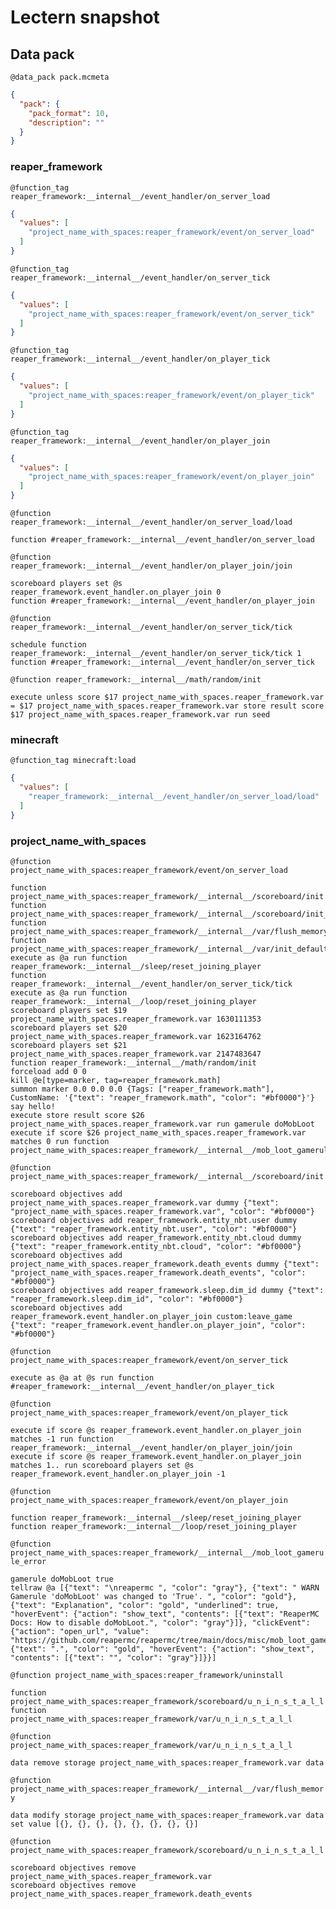 # Lectern snapshot

## Data pack

`@data_pack pack.mcmeta`

```json
{
  "pack": {
    "pack_format": 10,
    "description": ""
  }
}
```

### reaper_framework

`@function_tag reaper_framework:__internal__/event_handler/on_server_load`

```json
{
  "values": [
    "project_name_with_spaces:reaper_framework/event/on_server_load"
  ]
}
```

`@function_tag reaper_framework:__internal__/event_handler/on_server_tick`

```json
{
  "values": [
    "project_name_with_spaces:reaper_framework/event/on_server_tick"
  ]
}
```

`@function_tag reaper_framework:__internal__/event_handler/on_player_tick`

```json
{
  "values": [
    "project_name_with_spaces:reaper_framework/event/on_player_tick"
  ]
}
```

`@function_tag reaper_framework:__internal__/event_handler/on_player_join`

```json
{
  "values": [
    "project_name_with_spaces:reaper_framework/event/on_player_join"
  ]
}
```

`@function reaper_framework:__internal__/event_handler/on_server_load/load`

```mcfunction
function #reaper_framework:__internal__/event_handler/on_server_load
```

`@function reaper_framework:__internal__/event_handler/on_player_join/join`

```mcfunction
scoreboard players set @s reaper_framework.event_handler.on_player_join 0
function #reaper_framework:__internal__/event_handler/on_player_join
```

`@function reaper_framework:__internal__/event_handler/on_server_tick/tick`

```mcfunction
schedule function reaper_framework:__internal__/event_handler/on_server_tick/tick 1
function #reaper_framework:__internal__/event_handler/on_server_tick
```

`@function reaper_framework:__internal__/math/random/init`

```mcfunction
execute unless score $17 project_name_with_spaces.reaper_framework.var = $17 project_name_with_spaces.reaper_framework.var store result score $17 project_name_with_spaces.reaper_framework.var run seed
```

### minecraft

`@function_tag minecraft:load`

```json
{
  "values": [
    "reaper_framework:__internal__/event_handler/on_server_load/load"
  ]
}
```

### project_name_with_spaces

`@function project_name_with_spaces:reaper_framework/event/on_server_load`

```mcfunction
function project_name_with_spaces:reaper_framework/__internal__/scoreboard/init
function project_name_with_spaces:reaper_framework/__internal__/scoreboard/init_defaults
function project_name_with_spaces:reaper_framework/__internal__/var/flush_memory
function project_name_with_spaces:reaper_framework/__internal__/var/init_defaults
execute as @a run function reaper_framework:__internal__/sleep/reset_joining_player
function reaper_framework:__internal__/event_handler/on_server_tick/tick
execute as @a run function reaper_framework:__internal__/loop/reset_joining_player
scoreboard players set $19 project_name_with_spaces.reaper_framework.var 1630111353
scoreboard players set $20 project_name_with_spaces.reaper_framework.var 1623164762
scoreboard players set $21 project_name_with_spaces.reaper_framework.var 2147483647
function reaper_framework:__internal__/math/random/init
forceload add 0 0
kill @e[type=marker, tag=reaper_framework.math]
summon marker 0.0 0.0 0.0 {Tags: ["reaper_framework.math"], CustomName: '{"text": "reaper_framework.math", "color": "#bf0000"}'}
say hello!
execute store result score $26 project_name_with_spaces.reaper_framework.var run gamerule doMobLoot
execute if score $26 project_name_with_spaces.reaper_framework.var matches 0 run function project_name_with_spaces:reaper_framework/__internal__/mob_loot_gamerule_error
```

`@function project_name_with_spaces:reaper_framework/__internal__/scoreboard/init`

```mcfunction
scoreboard objectives add project_name_with_spaces.reaper_framework.var dummy {"text": "project_name_with_spaces.reaper_framework.var", "color": "#bf0000"}
scoreboard objectives add reaper_framework.entity_nbt.user dummy {"text": "reaper_framework.entity_nbt.user", "color": "#bf0000"}
scoreboard objectives add reaper_framework.entity_nbt.cloud dummy {"text": "reaper_framework.entity_nbt.cloud", "color": "#bf0000"}
scoreboard objectives add project_name_with_spaces.reaper_framework.death_events dummy {"text": "project_name_with_spaces.reaper_framework.death_events", "color": "#bf0000"}
scoreboard objectives add reaper_framework.sleep.dim_id dummy {"text": "reaper_framework.sleep.dim_id", "color": "#bf0000"}
scoreboard objectives add reaper_framework.event_handler.on_player_join custom:leave_game {"text": "reaper_framework.event_handler.on_player_join", "color": "#bf0000"}
```

`@function project_name_with_spaces:reaper_framework/event/on_server_tick`

```mcfunction
execute as @a at @s run function #reaper_framework:__internal__/event_handler/on_player_tick
```

`@function project_name_with_spaces:reaper_framework/event/on_player_tick`

```mcfunction
execute if score @s reaper_framework.event_handler.on_player_join matches -1 run function reaper_framework:__internal__/event_handler/on_player_join/join
execute if score @s reaper_framework.event_handler.on_player_join matches 1.. run scoreboard players set @s reaper_framework.event_handler.on_player_join -1
```

`@function project_name_with_spaces:reaper_framework/event/on_player_join`

```mcfunction
function reaper_framework:__internal__/sleep/reset_joining_player
function reaper_framework:__internal__/loop/reset_joining_player
```

`@function project_name_with_spaces:reaper_framework/__internal__/mob_loot_gamerule_error`

```mcfunction
gamerule doMobLoot true
tellraw @a [{"text": "\nreapermc ", "color": "gray"}, {"text": " WARN Gamerule 'doMobLoot' was changed to 'True'. ", "color": "gold"}, {"text": "Explanation", "color": "gold", "underlined": true, "hoverEvent": {"action": "show_text", "contents": [{"text": "ReaperMC Docs: How to disable doMobLoot.", "color": "gray"}]}, "clickEvent": {"action": "open_url", "value": "https://github.com/reapermc/reapermc/tree/main/docs/misc/mob_loot_gamerule.md"}}, {"text": ".", "color": "gold", "hoverEvent": {"action": "show_text", "contents": [{"text": "", "color": "gray"}]}}]
```

`@function project_name_with_spaces:reaper_framework/uninstall`

```mcfunction
function project_name_with_spaces:reaper_framework/scoreboard/u_n_i_n_s_t_a_l_l
function project_name_with_spaces:reaper_framework/var/u_n_i_n_s_t_a_l_l
```

`@function project_name_with_spaces:reaper_framework/var/u_n_i_n_s_t_a_l_l`

```mcfunction
data remove storage project_name_with_spaces:reaper_framework.var data
```

`@function project_name_with_spaces:reaper_framework/__internal__/var/flush_memory`

```mcfunction
data modify storage project_name_with_spaces:reaper_framework.var data set value [{}, {}, {}, {}, {}, {}, {}, {}]
```

`@function project_name_with_spaces:reaper_framework/scoreboard/u_n_i_n_s_t_a_l_l`

```mcfunction
scoreboard objectives remove project_name_with_spaces.reaper_framework.var
scoreboard objectives remove project_name_with_spaces.reaper_framework.death_events
```
